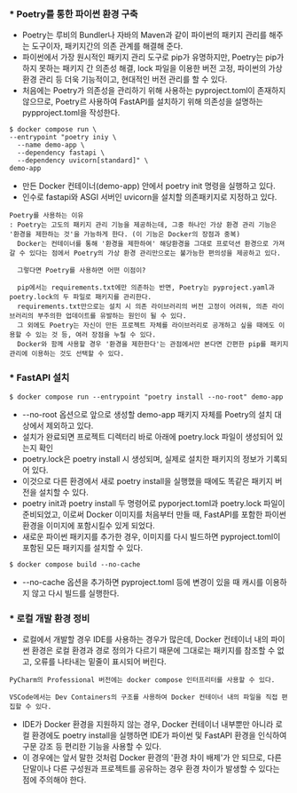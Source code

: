 ### * Poetry를 통한 파이썬 환경 구축
- Poetry는 루비의 Bundler나 자바의 Maven과 같이 파이썬의 패키지 관리를 해주는 도구이자, 패키지간의 의존 관계를 해결해 준다.
- 파이썬에서 가장 원시적인 패키지 관리 도구로 pip가 유명하지만, Poetry는 pip가 하지 못하는 패키지 간 의존성 해결, lock 파일을 이용한 버전 고정, 파이썬의 가상 환경 관리 등 더욱 기능적이고, 현대적인 버전 관리를 할 수 있다.
- 처음에는 Poetry가 의존성을 관리하기 위해 사용하는 pyproject.toml이 존재하지 않으므로, Poetry르 사용하여 FastAPI를 설치하기 위해 의존성을 설명하는 pypproject.toml을 작성한다.
```
$ docker compose run \
--entrypoint "poetry iniy \
  --name demo-app \
  --dependency fastapi \
  --dependency uvicorn[standard]" \
demo-app
```
- 만든 Docker 컨테이너(demo-app) 안에서 poetry init 명령을 실행하고 있다.
- 인수로 fastapi와 ASGI 서버인 uvicorn을 설치할 의존패키지로 지정하고 있다.
```
Poetry를 사용하는 이유
: Poetry는 고도의 패키지 관리 기능을 제공하는데, 그중 하나인 가상 환경 관리 기능은 '환경을 제한하는 것'을 가능하게 한다. (이 기능은 Docker의 장점과 중복)
  Docker는 컨테이너를 통해 '환경을 제한하여' 해당환경을 그대로 프로덕션 환경으로 가져갈 수 있다는 점에서 Poetry의 가상 환경 관리만으로는 불가능한 편의성을 제공하고 있다.

  그렇다면 Poetry를 사용하면 어떤 이점이?

  pip에서는 requirements.txt에만 의존하는 반면, Poetry는 pyproject.yaml과 poetry.lock의 두 파일로 패키지를 관리한다.
  requirements.txt만으로는 설치 시 의존 라이브러리의 버전 고정이 어려워, 의존 라이브러리의 부주의한 업데이트를 유발하는 원인이 될 수 있다.
  그 외에도 Poetry는 자신이 만든 프로젝트 자체를 라이브러리로 공개하고 싶을 때에도 이용할 수 있는 것 등, 여러 장점을 누릴 수 있다.
  Docker와 함께 사용할 경우 '환경을 제한한다'는 관점에서만 본다면 간편한 pip를 패키지 관리에 이용하는 것도 선택할 수 있다.
```

### * FastAPI 설치
```
$ docker compose run --entrypoint "poetry install --no-root" demo-app
```
- --no-root 옵션으로 앞으로 생성할 demo-app 패키지 자체를 Poetry의 설치 대상에서 제외하고 있다.
- 설치가 완료되면 프로젝트 디렉터리 바로 아래에 poetry.lock 파일이 생성되어 있는지 확인
- poetry.lock은 poetry install 시 생성되며, 실제로 설치한 패키지의 정보가 기록되어 있다.
- 이것으로 다른 환경에서 새로 poetry install을 실행했을 때에도 똑같은 패키지 버전을 설치할 수 있다.
- poetry init과 poetry install 두 명령어로 pyporject.toml과 poetry.lock 파일이 준비되었고, 이로써 Docker 이미지를 처음부터 만들 때, FastAPI를 포함한 파이썬 환경을 이미지에 포함시킬수 있게 되었다.
- 새로운 파이썬 패키지를 추가한 경우, 이미지를 다시 빌드하면 pyproject.toml이 포함된 모든 패키지를 설치할 수 있다.
```
$ docker compose build --no-cache
```
- --no-cache 옵션을 추가하면 pyproject.toml 등에 변경이 있을 때 캐시를 이용하지 않고 다시 빌드를 실행한다.

### * 로컬 개발 환경 정비
- 로컬에서 개발할 경우 IDE를 사용하는 경우가 많은데, Docker 컨테이너 내의 파이썬 환경은 로컬 환경과 경로 정의가 다르기 때문에 그대로는 패키지를 참조할 수 없고, 오류를 나타내는 밑줄이 표시되어 버린다.
```
PyCharm의 Professional 버전에는 docker compose 인터프리터를 사용할 수 있다.

VSCode에서는 Dev Containers의 구조를 사용하여 Docker 컨테이너 내의 파일을 직접 편집할 수 있다.
```
- IDE가 Docker 환경을 지원하지 않는 경우, Docker 컨테이너 내부뿐만 아니라 로컬 환경에도 poetry install을 실행하면 IDE가 파이썬 및 FastAPI 환경을 인식하여 구문 강조 등 편리한 기능을 사용할 수 있다.
- 이 경우에는 앞서 말한 것처럼 Docker 환경의 '환경 차이 배제'가 안 되므로, 다른 단말이나 다른 구성원과 프로젝트를 공유하는 경우 환경 차이가 발생할 수 있다는 점에 주의해야 한다.